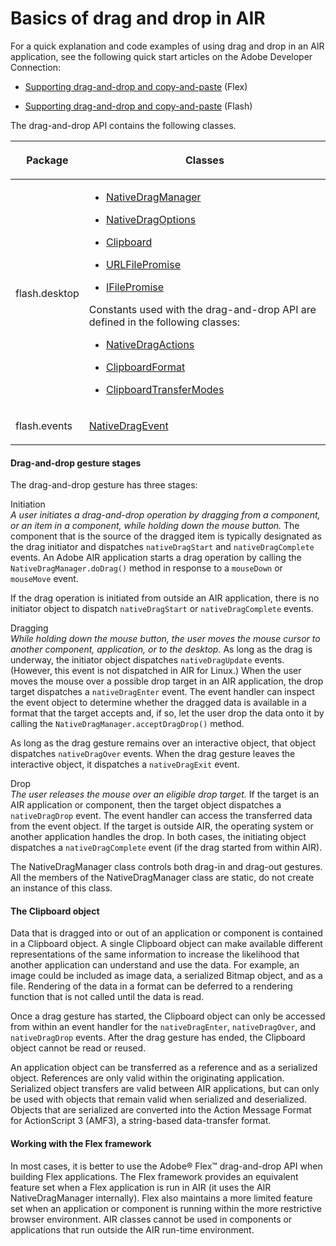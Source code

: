# Basics of drag and drop in AIR

For a quick explanation and code examples of using drag and drop in an AIR
application, see the following quick start articles on the Adobe Developer
Connection:

- [Supporting drag-and-drop and copy-and-paste](http://www.adobe.com/devnet/air/flex/quickstart/scrappy_copy_paste.html)
  (Flex)

- [Supporting drag-and-drop and copy-and-paste](http://www.adobe.com/devnet/air/flash/quickstart/scrappy_copy_paste.html)
  (Flash)

The drag-and-drop API contains the following classes.

<table>
<thead>
    <tr>
        <th><p>Package</p></th>
        <th><p>Classes</p></th>
    </tr>
</thead>
<tbody>
    <tr>
        <td><p>flash.desktop</p></td>
        <td>
            <div>
                <ul class="incremental">
                    <li><p><a href="https://help.adobe.com/en_US/FlashPlatform/reference/actionscript/3/flash/desktop/NativeDragManager.html">NativeDragManager</a></p></li>
                    <li><p><a href="https://help.adobe.com/en_US/FlashPlatform/reference/actionscript/3/flash/desktop/NativeDragOptions.html">NativeDragOptions</a></p></li>
                    <li><p><a href="https://help.adobe.com/en_US/FlashPlatform/reference/actionscript/3/flash/desktop/Clipboard.html">Clipboard</a></p></li>
                    <li><p><a href="https://help.adobe.com/en_US/FlashPlatform/reference/actionscript/3/air/desktop/URLFilePromise.html">URLFilePromise</a></p></li>
                    <li><p><a href="https://help.adobe.com/en_US/FlashPlatform/reference/actionscript/3/flash/desktop/IFilePromise.html">IFilePromise</a></p></li>
                </ul>
            </div>
            <p>Constants used with the drag-and-drop API are defined in the
            following classes:</p>
            <div>
                <ul class="incremental">
                    <li><p><a href="https://help.adobe.com/en_US/FlashPlatform/reference/actionscript/3/flash/desktop/NativeDragActions.html">NativeDragActions</a></p></li>
                    <li><p><a href="https://help.adobe.com/en_US/FlashPlatform/reference/actionscript/3/flash/desktop/ClipboardFormats.html">ClipboardFormat</a></p></li>
                    <li><p><a href="https://help.adobe.com/en_US/FlashPlatform/reference/actionscript/3/flash/desktop/ClipboardTransferMode.html">ClipboardTransferModes</a></p></li>
                </ul>
            </div>
        </td>
    </tr>
    <tr>
        <td><p>flash.events</p></td>
        <td>
            <p><a href="https://help.adobe.com/en_US/FlashPlatform/reference/actionscript/3/flash/events/NativeDragEvent.html">NativeDragEvent</a></p>
        </td>
    </tr>
</tbody>
</table>

#### Drag-and-drop gesture stages

The drag-and-drop gesture has three stages:

Initiation  
_A user initiates a drag-and-drop operation by dragging from a component, or an
item in a component, while holding down the mouse button._ The component that is
the source of the dragged item is typically designated as the drag initiator and
dispatches `nativeDragStart` and `nativeDragComplete` events. An Adobe AIR
application starts a drag operation by calling the `NativeDragManager.doDrag()`
method in response to a `mouseDown` or `mouseMove` event.

If the drag operation is initiated from outside an AIR application, there is no
initiator object to dispatch `nativeDragStart` or `nativeDragComplete` events.

Dragging  
_While holding down the mouse button, the user moves the mouse cursor to another
component, application, or to the desktop._ As long as the drag is underway, the
initiator object dispatches `nativeDragUpdate` events. (However, this event is
not dispatched in AIR for Linux.) When the user moves the mouse over a possible
drop target in an AIR application, the drop target dispatches a
`nativeDragEnter` event. The event handler can inspect the event object to
determine whether the dragged data is available in a format that the target
accepts and, if so, let the user drop the data onto it by calling the
`NativeDragManager.acceptDragDrop()` method.

As long as the drag gesture remains over an interactive object, that object
dispatches `nativeDragOver` events. When the drag gesture leaves the interactive
object, it dispatches a `nativeDragExit` event.

Drop  
_The user releases the mouse over an eligible drop target._ If the target is an
AIR application or component, then the target object dispatches a
`nativeDragDrop` event. The event handler can access the transferred data from
the event object. If the target is outside AIR, the operating system or another
application handles the drop. In both cases, the initiating object dispatches a
`nativeDragComplete` event (if the drag started from within AIR).

The NativeDragManager class controls both drag-in and drag-out gestures. All the
members of the NativeDragManager class are static, do not create an instance of
this class.

#### The Clipboard object

Data that is dragged into or out of an application or component is contained in
a Clipboard object. A single Clipboard object can make available different
representations of the same information to increase the likelihood that another
application can understand and use the data. For example, an image could be
included as image data, a serialized Bitmap object, and as a file. Rendering of
the data in a format can be deferred to a rendering function that is not called
until the data is read.

Once a drag gesture has started, the Clipboard object can only be accessed from
within an event handler for the `nativeDragEnter`, `nativeDragOver`, and
`nativeDragDrop` events. After the drag gesture has ended, the Clipboard object
cannot be read or reused.

An application object can be transferred as a reference and as a serialized
object. References are only valid within the originating application. Serialized
object transfers are valid between AIR applications, but can only be used with
objects that remain valid when serialized and deserialized. Objects that are
serialized are converted into the Action Message Format for ActionScript 3
(AMF3), a string-based data-transfer format.

#### Working with the Flex framework

In most cases, it is better to use the Adobe® Flex™ drag-and-drop API when
building Flex applications. The Flex framework provides an equivalent feature
set when a Flex application is run in AIR (it uses the AIR NativeDragManager
internally). Flex also maintains a more limited feature set when an application
or component is running within the more restrictive browser environment. AIR
classes cannot be used in components or applications that run outside the AIR
run-time environment.
